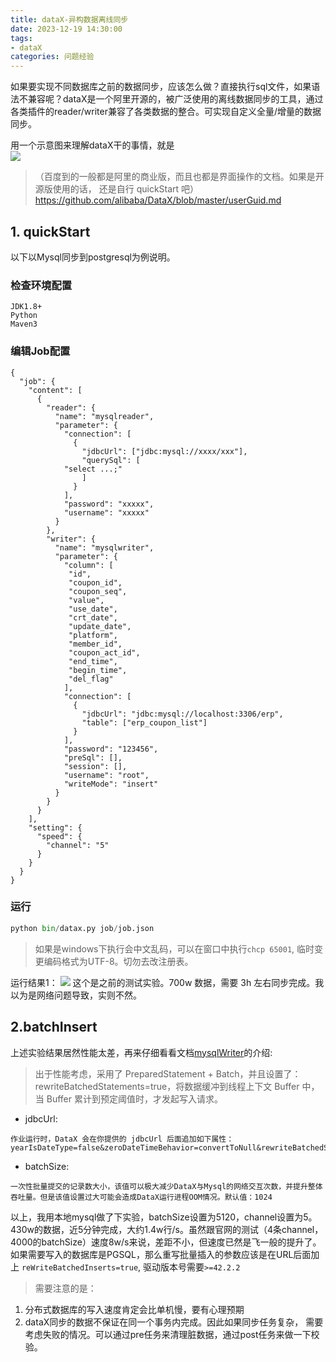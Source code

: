 ```yaml
---
title: dataX-异构数据离线同步
date: 2023-12-19 14:30:00
tags:
- dataX
categories: 问题经验
---
```

如果要实现不同数据库之前的数据同步，应该怎么做？直接执行sql文件，如果语法不兼容呢？dataX是一个阿里开源的，被广泛使用的离线数据同步的工具，通过各类插件的reader/writer兼容了各类数据的整合。可实现自定义全量/增量的数据同步。
<!--more-->
用一个示意图来理解dataX干的事情，就是  
![](https://cloud.githubusercontent.com/assets/1067175/17879841/93b7fc1c-6927-11e6-8cda-7cf8420fc65f.png)

> （百度到的一般都是阿里的商业版，而且也都是界面操作的文档。如果是开源版使用的话， 还是自行 quickStart 吧）  
https://github.com/alibaba/DataX/blob/master/userGuid.md


## 1. quickStart
以下以Mysql同步到postgresql为例说明。

### 检查环境配置
``` 
JDK1.8+
Python
Maven3
```

### 编辑Job配置
```
{
  "job": {
    "content": [
      {
        "reader": {
          "name": "mysqlreader",
          "parameter": {
            "connection": [
              {
                "jdbcUrl": ["jdbc:mysql://xxxx/xxx"],
				"querySql": [
			"select ...;"
				]
              }
            ],
            "password": "xxxxx",
            "username": "xxxxx"
          }
        },
        "writer": {
          "name": "mysqlwriter",
          "parameter": {
		    "column": [
			 "id",
			 "coupon_id",
			 "coupon_seq",
			 "value",
			 "use_date",
			 "crt_date",
			 "update_date",
			 "platform",
			 "member_id",
			 "coupon_act_id",
			 "end_time",
			 "begin_time",
			 "del_flag"
			],
            "connection": [
              {
                "jdbcUrl": "jdbc:mysql://localhost:3306/erp",
                "table": ["erp_coupon_list"]
              }
            ],
            "password": "123456",
            "preSql": [],
            "session": [],
            "username": "root",
            "writeMode": "insert"
          }
        }
      }
    ],
    "setting": {
      "speed": {
        "channel": "5"
      }
    }
  }
}
```

### 运行
``` python
python bin/datax.py job/job.json
```
> 如果是windows下执行会中文乱码，可以在窗口中执行`chcp 65001`, 临时变更编码格式为UTF-8。切勿去改注册表。  

运行结果1：
![](images/datax1.png)
这个是之前的测试实验。700w 数据，需要 3h 左右同步完成。我以为是网络问题导致，实则不然。

## 2.batchInsert 

上述实验结果居然性能太差，再来仔细看看文档[mysqlWriter](https://github.com/alibaba/DataX/blob/master/mysqlwriter/doc/mysqlwriter.md)的介绍:  
> 出于性能考虑，采用了 PreparedStatement + Batch，并且设置了：rewriteBatchedStatements=true，将数据缓冲到线程上下文 Buffer 中，当 Buffer 累计到预定阈值时，才发起写入请求。  
- jdbcUrl:
```
作业运行时，DataX 会在你提供的 jdbcUrl 后面追加如下属性：yearIsDateType=false&zeroDateTimeBehavior=convertToNull&rewriteBatchedStatements=true
```
- batchSize:
```
一次性批量提交的记录数大小，该值可以极大减少DataX与Mysql的网络交互次数，并提升整体吞吐量。但是该值设置过大可能会造成DataX运行进程OOM情况。默认值：1024
```
以上，我用本地mysql做了下实验，batchSize设置为5120，channel设置为5。430w的数据，近5分钟完成，大约1.4w行/s。虽然跟官网的测试（4条channel，4000的batchSize）速度8w/s来说，差距不小，但速度已然是飞一般的提升了。  
如果需要写入的数据库是PGSQL，那么重写批量插入的参数应该是在URL后面加上 `reWriteBatchedInserts=true`, 驱动版本号需要`>=42.2.2`  


> 需要注意的是：  
1. 分布式数据库的写入速度肯定会比单机慢，要有心理预期
2. dataX同步的数据不保证在同一个事务内完成。因此如果同步任务复杂， 需要考虑失败的情况。可以通过pre任务来清理脏数据，通过post任务来做一下校验。









